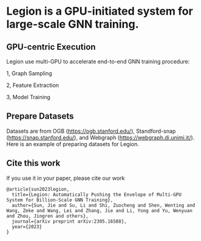# Legion is a GPU-initiated system for large-scale GNN training.
## GPU-centric Execution
Legion use multi-GPU to accelerate end-to-end GNN training procedure:

1, Graph Sampling

2, Feature Extraction

3, Model Training

## Prepare Datasets
Datasets are from OGB (https://ogb.stanford.edu/), Standford-snap (https://snap.stanford.edu/), and Webgraph (https://webgraph.di.unimi.it/).
Here is an example of preparing datasets for Legion.


## Cite this work
If you use it in your paper, please cite our work

```
@article{sun2023legion,
  title={Legion: Automatically Pushing the Envelope of Multi-GPU System for Billion-Scale GNN Training},
  author={Sun, Jie and Su, Li and Shi, Zuocheng and Shen, Wenting and Wang, Zeke and Wang, Lei and Zhang, Jie and Li, Yong and Yu, Wenyuan and Zhou, Jingren and others},
  journal={arXiv preprint arXiv:2305.16588},
  year={2023}
}
```
